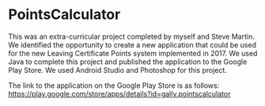# PointsCalculator
This was an extra-curricular project completed by myself and Steve Martin. 
We identified the opportunity to create a new application that could be used for the new Leaving Certificate Points system implemented in 2017. 
We used Java to complete this project and published the application to the Google Play Store.
We used Android Studio and Photoshop for this project.

The link to the application on the Google Play Store is as follows: https://play.google.com/store/apps/details?id=gally.pointscalculator
